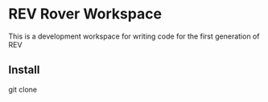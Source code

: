 # REV Rover Workspace
This is a development workspace for writing code for the first generation of REV

## Install
git clone
